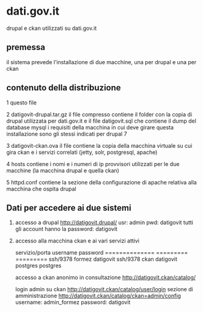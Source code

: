 dati.gov.it
===========

drupal e ckan utilizzati su dati.gov.it

premessa
--------
il sistema prevede l'installazione di due macchine, una per drupal e una per ckan

contenuto della distribuzione
-----------------------------

1 questo file
	
2 datigovit-drupal.tar.gz
	il file compresso contiene il folder con la copia di drupal utilizzata
	per dati.gov.it e il file datigovit.sql che contiene il dump del database mysql
	i requisiti della macchina in cui deve girare questa installazione sono gli stessi
	indicati per drupal 7
	

3 datigovit-ckan.ova
	il file contiene la copia della macchina virtuale su cui gira ckan e
	i servizi correlati (jetty, solr, postgresql, apache)


4 hosts
	contiene i nomi e i numeri di ip provvisori utilizzati per le due macchine
	(la macchina drupal e quella ckan)
	
5 httpd.conf
	contiene la sezione della configurazione di apache relativa alla macchina
	che ospita drupal


Dati per accedere ai due sistemi
--------------------------------
1) accesso a drupal
	http://datigovit.drupal/
	usr: admin
	pwd: datigovit
	tutti gli account hanno la password: datigovit


2) accesso alla macchina ckan e ai vari servizi attivi

	servizio/porta  username   password
	==============  =========  =========
	ssh/9378        formez     datigovit
	ssh/9378        ckan       datigovit
	postgres	postgres
	
	accesso a ckan anonimo in consultazione
	http://datigovit.ckan/catalog/
	
	login admin su ckan
	http://datigovit.ckan/catalog/user/login
	sezione di amministrazione
	http://datigovit.ckan/catalog/ckan=admin/config
	username: admin_formez
	password: datigovit
